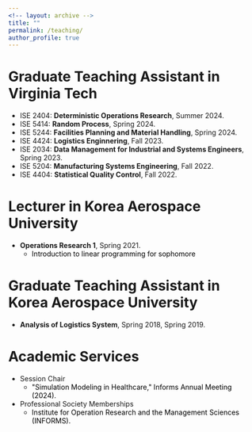 ```yaml
---
<!-- layout: archive -->
title: ""
permalink: /teaching/
author_profile: true
---
```

# Graduate Teaching Assistant in Virginia Tech
* ISE 2404: **Deterministic Operations Research**, Summer 2024.
* ISE 5414: **Random Process**, Spring 2024.
* ISE 5244: **Facilities Planning and Material Handling**, Spring 2024.
* ISE 4424: **Logistics Enginnering**, Fall 2023.
* ISE 2034: **Data Management for Industrial and Systems Engineers**, Spring 2023.
* ISE 5204: **Manufacturing Systems Engineering**, Fall 2022.
* ISE 4404: **Statistical Quality Control**, Fall 2022.

# Lecturer in Korea Aerospace University
* **Operations Research 1**, Spring 2021.
  * <span style="color: black"> Introduction to linear programming for sophomore  </span>

# Graduate Teaching Assistant in Korea Aerospace University
* **Analysis of Logistics System**, Spring 2018, Spring 2019.

# Academic Services
* Session Chair
  * <span style="color: black"> "Simulation Modeling in Healthcare," Informs Annual Meeting (2024).
* Professional Society Memberships
  * <span style="color: black"> Institute for Operation Research and the Management Sciences (INFORMS).
